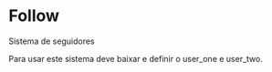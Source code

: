 # Follow
Sistema de seguidores


Para usar este sistema deve baixar e definir o user_one e user_two.

